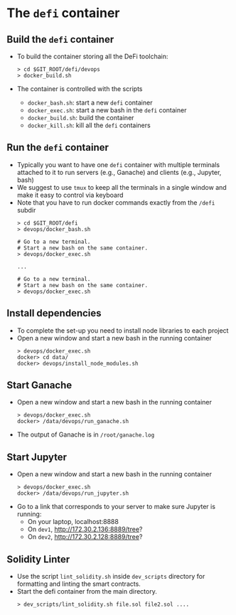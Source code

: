 # The `defi` container

## Build the `defi` container

- To build the container storing all the DeFi toolchain:
  ```
  > cd $GIT_ROOT/defi/devops
  > docker_build.sh
  ```

- The container is controlled with the scripts
  - `docker_bash.sh`: start a new `defi` container
  - `docker_exec.sh`: start a new bash in the `defi` container
  - `docker_build.sh`: build the container
  - `docker_kill.sh`: kill all the `defi` containers

## Run the `defi` container

- Typically you want to have one `defi` container with multiple terminals
  attached to it to run servers (e.g., Ganache) and clients (e.g., Jupyter, bash)
- We suggest to use `tmux` to keep all the terminals in a single window
  and make it easy to control via keyboard
- Note that you have to run docker commands exactly from the `/defi` subdir
  ```
  > cd $GIT_ROOT/defi
  > devops/docker_bash.sh

  # Go to a new terminal.
  # Start a new bash on the same container.
  > devops/docker_exec.sh

  ...

  # Go to a new terminal.
  # Start a new bash on the same container.
  > devops/docker_exec.sh
  ```

## Install dependencies

- To complete the set-up you need to install node libraries to each project
- Open a new window and start a new bash in the running container
  ```
  > devops/docker_exec.sh
  docker> cd data/
  docker> devops/install_node_modules.sh
  ```

## Start Ganache

- Open a new window and start a new bash in the running container
  ```
  > devops/docker_exec.sh
  docker> /data/devops/run_ganache.sh
  ```

- The output of Ganache is in `/root/ganache.log`

## Start Jupyter

- Open a new window and start a new bash in the running container
  ```
  > devops/docker_exec.sh
  docker> /data/devops/run_jupyter.sh
  ```
- Go to a link that corresponds to your server to make sure Jupyter is running:
  - On your laptop, localhost:8888
  - On `dev1`, http://172.30.2.136:8889/tree?
  - On `dev2`, http://172.30.2.128:8889/tree?
    
## Solidity Linter

- Use the script `lint_solidity.sh` inside `dev_scripts` directory for formatting and linting the smart contracts.
- Start the defi container from the main directory. 
  ```
  > dev_scripts/lint_solidity.sh file.sol file2.sol ....
  ```
